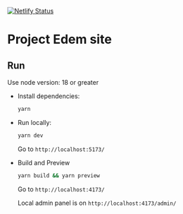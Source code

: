 [![Netlify Status](https://api.netlify.com/api/v1/badges/9b1c4a12-1a2f-485a-b22b-dee51ca3b54d/deploy-status)](https://app.netlify.com/sites/prjedem-site/deploys)

# Project Edem site

## Run

Use node version: 18 or greater

- Install dependencies:

  ```bash
  yarn
  ```

- Run locally:

  ```bash
  yarn dev
  ```

  Go to `http://localhost:5173/`

- Build and Preview

  ```bash
  yarn build && yarn preview
  ```

  Go to `http://localhost:4173/`

  Local admin panel is on `http://localhost:4173/admin/`
